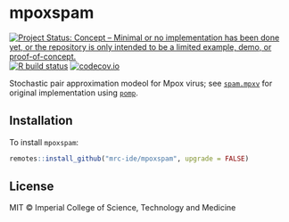 # mpoxspam

<!-- badges: start -->
[![Project Status: Concept – Minimal or no implementation has been done yet, or the repository is only intended to be a limited example, demo, or proof-of-concept.](https://www.repostatus.org/badges/latest/concept.svg)](https://www.repostatus.org/#concept)
[![R build status](https://github.com/mrc-ide/mpoxspam/workflows/R-CMD-check/badge.svg)](https://github.com/mrc-ide/mpoxspam/actions)
[![codecov.io](https://codecov.io/github/mrc-ide/mpoxspam/coverage.svg?branch=main)](https://codecov.io/github/mrc-ide/mpoxspam?branch=main)
<!-- badges: end -->

Stochastic pair approximation modeol for Mpox virus; see [`spam.mpxv`](https://github.com/mrc-ide/spam.mpxv) for original implementation using [`pomp`](https://cran.r-project.org/package=pomp).

## Installation

To install `mpoxspam`:

```r
remotes::install_github("mrc-ide/mpoxspam", upgrade = FALSE)
```

## License

MIT © Imperial College of Science, Technology and Medicine
